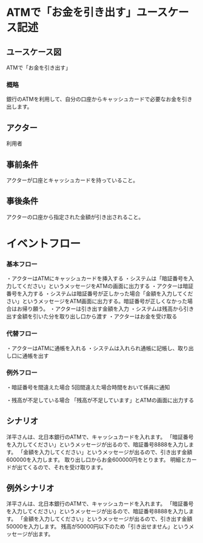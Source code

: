 # ATMで「お金を引き出す」ユースケース記述
## ユースケース図
ATMで「お金を引き出す」
### 概略
銀行のATMを利用して、自分の口座からキャッシュカードで必要なお金を引き出します。
## アクター
利用者
## 事前条件
アクターが口座とキャッシュカードを持っていること。
## 事後条件
アクターの口座から指定された金額が引き出されること。
# イベントフロー
### 基本フロー
・アクターはATMにキャッシュカードを挿入する
・システムは「暗証番号を入力してください」というメッセージをATMの画面に出力する
・アクターは暗証番号を入力する
・システムは暗証番号が正しかった場合「金額を入力してください」というメッセージをATM画面に出力する。暗証番号が正しくなかった場合はお帰り願う。
・アクターは引き出す金額を入力
・システムは残高から引き出す金額を引いた分を取り出し口から渡す
・アクターはお金を受け取る
### 代替フロー
・アクターはATMに通帳を入れる
・システムは入れられ通帳に記帳し、取り出し口に通帳を出す
### 例外フロー
・暗証番号を間違えた場合
5回間違えた場合時間をおいて係員に通知

・残高が不足している場合
「残高が不足しています」とATMの画面に出力する
## シナリオ
洋平さんは、北日本銀行のATMで、キャッシュカードを入れます。
「暗証番号を入力してください」というメッセージが出るので、暗証番号8888を入力します。
「金額を入力してください」というメッセージが出るので、引き出す金額600000を入力します。
取り出し口からお金600000円をとります。
明細とカードが出てくるので、それを受け取ります。

## 例外シナリオ
洋平さんは、北日本銀行のATMで、キャッシュカードを入れます。
「暗証番号を入力してください」というメッセージが出るので、暗証番号8888を入力します。
「金額を入力してください」というメッセージが出るので、引き出す金額50000を入力します。
残高が50000円以下のため「引き出せません」というメッセージが出ます。